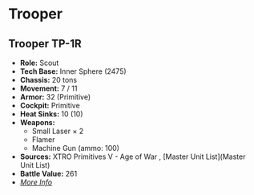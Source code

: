 # Trooper 

## Trooper TP-1R 

- **Role:** Scout 
- **Tech Base:** Inner Sphere (2475) 
- **Chassis:** 20 tons 
- **Movement:** 7 / 11 
- **Armor:** 32 (Primitive) 
- **Cockpit:** Primitive 
- **Heat Sinks:** 10 (10) 
- **Weapons:** 
  - Small Laser × 2 
  - Flamer 
  - Machine Gun (ammo: 100) 
- **Sources:** XTRO Primitives V - Age of War , [Master Unit List](Master Unit List) 
- **Battle Value:** 261 
- [*More Info*](trooper/trooper_tp-1r.md) 

